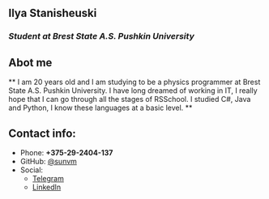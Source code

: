 ## Ilya Stanisheuski


### *Student at Brest State A.S. Pushkin University*


## Abot me
** I am 20 years old and I am studying to be a physics programmer at Brest State A.S. Pushkin University. I have long dreamed of working in IT, I really hope that I can go through all the stages of RSSchool. I studied C#, Java and Python, I know these languages at a basic level. **

## Contact info:
* Phone: **+375-29-2404-137**
* GitHub: [@sunvm](https://github.com/sunvm)
* Social:
    * [Telegram](t.me/Smokietrue)
    * [LinkedIn](https://www.linkedin.com/in/ilya-stanishevskiy-29a682205/)
